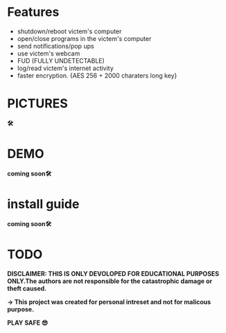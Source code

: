 
# Features

  - shutdown/reboot victem's computer
  - open/close programs in the victem's computer
  - send notifications/pop ups
  - use victem's webcam
  - FUD (FULLY UNDETECTABLE)
  - log/read victem's internet activity
  - faster encryption. {AES 256 + 2000 charaters long key}
  
# PICTURES

**🛠**

# DEMO

**__coming soon__🛠**


# install guide

**__coming soon__🛠**





# TODO










**DISCLAIMER: THIS IS ONLY DEVOLOPED FOR EDUCATIONAL PURPOSES ONLY.The authors are not responsible for the catastrophic damage or theft caused.**


**-> This project was created for personal intreset and not for malicous purpose.**


**PLAY SAFE 😎**

  
  
